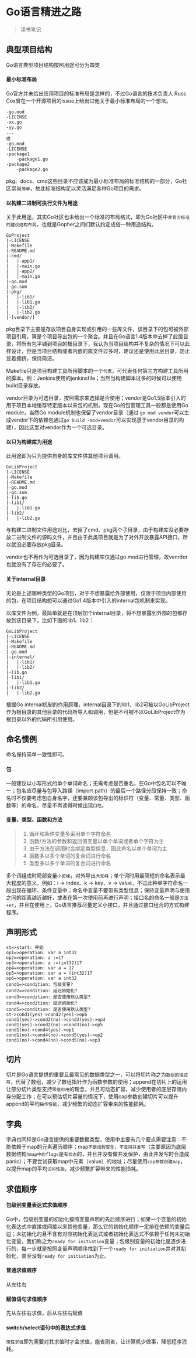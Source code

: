 # Go语言精进之路

> 读书笔记

## 典型项目结构

Go语言典型项目结构按照用途可分为四类

#### 最小标准布局

Go官方并未给出应用项目的标准布局是怎样的，不过Go语言的技术负责人 Russ Cox曾在一个开源项目的issue上给出过他关于最小标准布局的一个想法。

```
-go.mod
-LICENSE
-xx.go
-yy.go
...
或
-go.mod
-LICENSE
-package1
	-package1.go
-package2
	-package2.go
```

pkg、docs、cmd这些目录不应该成为最小标准布局的标准结构的一部分，Go社区崇尚`简单`，故此标准结构足以灵活满足各种Go项目的需求。

#### 以构建二进制可执行文件为用途

关于此用途，其实Go社区也未给出一个标准的布局格式，即为Go社区中`非官方标准的建议结构布局`，也就是Gopher之间们默认约定成俗一种用途结构。

```
GoProject
|-LICENSE
|-Makefile
|-README.md
|-cmd/
|	|-app1/
|	|-main.go
|	|-app2/
|	|-main.go
|-go.mod
|-go.sum
|-pkg/
|	|-lib1/
|	|-lib1.go
|	|-lib2/
|	|-lib2.go
|-[vendor/]
```

pkg目录下主要是存放项目自身实现或引用的一些库文件，该目录下的包可被外部项目引用，算是个项目导出包的一个聚合。并且在Go语言1.4版本中去掉了此层目录，将所有包平铺到项目的根目录下，我认为当项目结构并不复杂的情况下可以此样设计，但是当项目结构或者内嵌的库文件过多时，建议还是使用此层目录，防止显着拥挤，保持简洁。

Makefile只是项目构建工具所用脚本的一个`代表`，可代表任何第三方构建工具所用的脚本，例：Jenkins使用的jenkinsfile；当然当构建脚本过多的时候可以使用build目录存放。

vendor目录为可选目录，按照需求来选择是否使用；vendor是Go1.5版本引入的用于项目本地缓存特定版本以来包的机制，现在Go的包管理工具一般都是使用Go module，当然Go module机制也保留了vendor目录（通过 `go mod vendor`可以生成vendor下的依赖包通过`go build -mod=vendor`可以实现基于vendor目录的构建），因此这里对vendor作为一个可选目录。

#### 以只为构建库为用途

此用途即为只为提供自身的库文件供其他项目调用。

```
GoLibProject
|-LICENSE
|-Makefile
|-README.md
|-go.mod
|-go.sum
|-lib.go
|-lib1/
|	|-lib1.go
|-lib2/
|	|-lib2.go
```

与构建二进制文件用途对比，去掉了cmd、pkg两个子目录，由于构建库没必要存放二进制文件的源码文件，并且由于此类项目就是为了对外开放暴露API接口，所以就没必要存放pkg目录。

vendor也不再作为可选目录了，因为构建库仅通过go.mod进行管理，故venrdor也就没有了存在的必要了。

#### 关于internal目录

无论是上述哪种类型的Go项目，对于不想暴露给外部使用，仅限于项目内部使用的包，在项目结构想可以通过Go1.4版本中引入的internal包机制来实现。

以库文件为例，最简单就是在顶层加个internal目录，将不想暴露到外部的包都存放到该目录下，比如下面的lib1、lib2：

```
GoLibProject
|-LICENSE
|-Makefile
|-README.md
|-go.mod
|-internal/
|	|-lib1/
|	|-lib2/
|-lib.go
|-lib1/
|	|-lib1.go
|-lib2/
|	|-lib2.go
```

根据Go internal机制的作用原理，internal目录下的lib1、lib2可被以GoLibProject作为根目录的其他目录的代码所导入和调用，但是不可被不以GoLibProject作为根目录以外的代码所引用使用。

## 命名惯例

命名保持简单一致性即可。

#### 包

一般建议以小写形式的单个单词命名；无需考虑是否重名，在Go中包名可以不唯一；包名应尽量与包导入路径（import path）的最后一个路径分段保持一致；命名时不仅要考虑包自身名字，还要兼顾该包导出的标识符（变量、常量、类型、函数等）的命名，尽量不再读得时候出现`口吃`。

#### 变量、类型、函数和方法

> 1. 循环和条件变量多采用单个字符命名
> 2. 函数/方法的参数和返回值变量以单个单词或者单个字符为主
> 3. 由于方法在调用时会绑定类型信息，因此命名以单个单词为主
> 4. 函数多以多个单词的复合词进行命名
> 5. 类型多以多个单词的复合词进行命名

多个词组成时局部变量`小驼峰`，对外导出`大驼峰`；单个词时用最简短的命名表示最大程度的意义，例如：i -> index、k -> key、v -> value，不过此种单字符命名一般出现在循环、条件变量中；命名中变量不要带有类型信息；保持变量声明与使用之间的距离越近越好，或者在第一次使用前再进行声明；接口名的命名一般是`方法+er`，并且在使用上，Go语言推荐尽量定义小接口，并且通过接口组合的方式构建程序。

## 声明形式

```flow
st=>start: 开始
op1=>operation: var a int32
op2=>operation: a :=17
op3=>operation: a :=(int32)17
op4=>operation: var a = 17
op5=>operation: var a = (int32)17
op6=>operation: var a int32
cond1=>condition: 包级变量?
cond2=>condition: 延迟初始化?
cond3=>condition: 是否使用默认类型?
cond4=>condition: 延迟初始化?
cond5=>condition: 是否使用默认类型?
st->cond1(yes)->cond2(yes)->op6
cond1(yes)->cond2(no)->cond3(yes)->op4
cond1(yes)->cond2(no)->cond3(no)->op5
cond1(no)->cond4(yes)->op1
cond1(no)->cond4(no)->cond5(yes)->op2
cond1(no)->cond4(no)->cond5(no)->op3
```

## 切片

切片是Go语言提供的重要且最常见的数据类型之一，可以将切片称之为`数组的描述符`，代替了数组，减少了数组指针作为函数参数的使用；append在切片上的运用让部分切片类型支持`零值可用`的理念，并且可动态扩容，减少使用者的底层存储内存分配工作；在可以预估切片容量的情况下，使用cap参数创建切片可以提升append的平均`操作性能`，减少频繁的动态扩容带来的性能损耗。

## 字典

字典也同样是Go语言提供的重要数据类型，使用中主要有几个要点需要注意：不能依赖于map的元素遍历顺序；map`不是线程安全`，`不支持并发写`（主要原因为底层数据结构`hmap中的flags`是`有状态`的，并且并没有做并发保护，由此并发写时会造成panic）；不要尝试获取map中元素（value）的地址；尽量使用`cap参数创建map`，以提升map的平均`访问性能`，减少频繁扩容带来的性能损耗。

## 求值顺序

#### 包级别变量表达式求值顺序

Go中，包级别变量的初始化按照变量声明的先后顺序进行；如果一个变量的初始化表达式中直接或间接以来其他变量，那么它的初始化顺序一定排在依赖的变量后边；未初始化的且不含有对应初始化表达式或者初始化表达式不依赖于任何未初始化变量，我们称之为`ready for initiation`变量；包级别变量的初始化是逐步进行的，每一步就是按照变量声明顺序找到下一个`ready for initiation`并对其初始化，直至没有`ready for initiation`为止。

#### 普通求值顺序

从左往右

#### 赋值语句求值顺序

先从左往右求值，后从左往右赋值

#### switch/select语句中的表达式求值

`惰性求值`即为需要对其求值时才会求值，能省则省，让计算机少做事，降低程序消耗。
